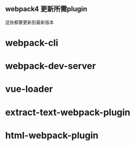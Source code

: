 ## webpack4 更新所需plugin
这些都要更新到最新版本
# webpack-cli
# webpack-dev-server
# vue-loader
# extract-text-webpack-plugin
# html-webpack-plugin